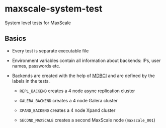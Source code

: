 # maxscale-system-test

System level tests for MaxScale

## Basics

- Every test is separate executable file

- Environment variables contain all information about backends: IPs, user names,
  passwords etc.

- Backends are created with the help of
  [MDBCI](https://github.com/mariadb-corporation/mdbci) and are defined by the
  labels in the tests.

  - `REPL_BACKEND` creates a 4 node async replication cluster

  - `GALERA_BACKEND` creates a 4 node Galera cluster

  - `XPAND_BACKEND` creates a 4 node Xpand cluster

  - `SECOND_MAXSCALE` creates a second MaxScale node (`maxscale_001`)
